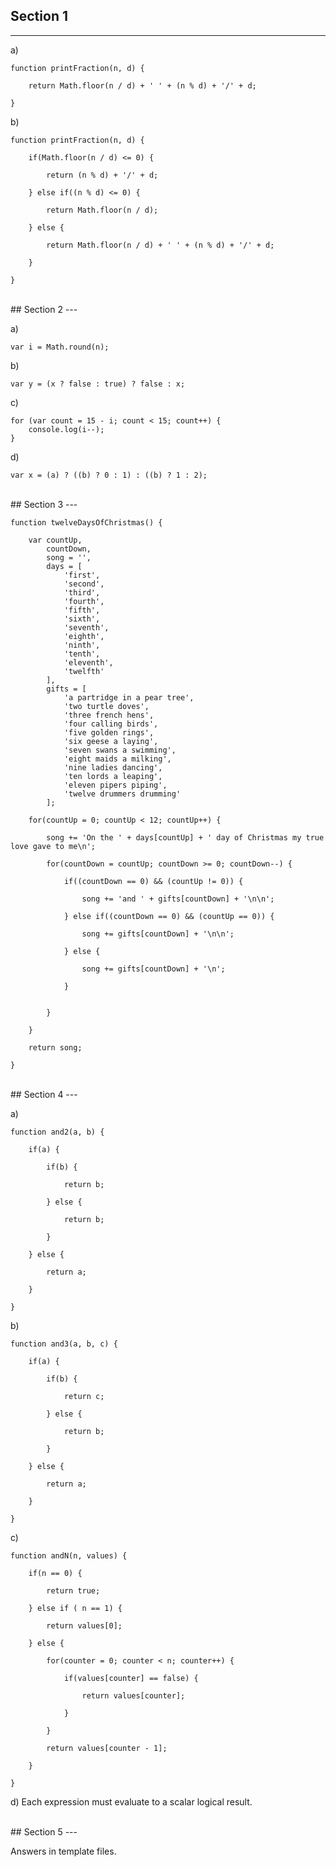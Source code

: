 ## Section 1
---

a)
	
	function printFraction(n, d) {
				
		return Math.floor(n / d) + ' ' + (n % d) + '/' + d;
				
	}
	
b)

	function printFraction(n, d) {
	
		if(Math.floor(n / d) <= 0) {
			
			return (n % d) + '/' + d;
			
		} else if((n % d) <= 0) {
			
			return Math.floor(n / d);
			
		} else {
			
			return Math.floor(n / d) + ' ' + (n % d) + '/' + d;
			
		}
		
	}

<br>
## Section 2
---

a)
	
	var i = Math.round(n);

b)

	var y = (x ? false : true) ? false : x;

c)
	
	for (var count = 15 - i; count < 15; count++) {
		console.log(i--);
	}

d)

	var x = (a) ? ((b) ? 0 : 1) : ((b) ? 1 : 2);

<br>
## Section 3
---

	function twelveDaysOfChristmas() {
		
		var countUp,
			countDown,
			song = '',
			days = [
				'first',
				'second',
				'third',
				'fourth',
				'fifth',
				'sixth',
				'seventh',
				'eighth',
				'ninth',
				'tenth',
				'eleventh',
				'twelfth'
			],
			gifts = [
				'a partridge in a pear tree',
				'two turtle doves',
				'three french hens',
				'four calling birds',
				'five golden rings',
				'six geese a laying',
				'seven swans a swimming',
				'eight maids a milking',
				'nine ladies dancing',
				'ten lords a leaping',
				'eleven pipers piping',
				'twelve drummers drumming'
			];
		
		for(countUp = 0; countUp < 12; countUp++) {
		
			song += 'On the ' + days[countUp] + ' day of Christmas my true love gave to me\n';
			
			for(countDown = countUp; countDown >= 0; countDown--) {
				
				if((countDown == 0) && (countUp != 0)) {
					
					song += 'and ' + gifts[countDown] + '\n\n';
					
				} else if((countDown == 0) && (countUp == 0)) {
					
					song += gifts[countDown] + '\n\n';
					
				} else {
					
					song += gifts[countDown] + '\n';
					
				}
				
				
			}
			
		}
		
		return song;
		
	}

<br>
## Section 4
---

a)
		
	function and2(a, b) {
		
		if(a) {
			
			if(b) {
				
				return b;
				
			} else {
				
				return b;
				
			}
			
		} else {
		
			return a;
				
		}
		
	}

b)
	
	function and3(a, b, c) {
		
		if(a) {
			
			if(b) {
				
				return c;
				
			} else {
				
				return b;
				
			}
			
		} else {
		
			return a;
				
		}
		
	}

c)

	function andN(n, values) {
		
		if(n == 0) {
			
			return true;
			
		} else if ( n == 1) {
			
			return values[0];
			
		} else {
			
			for(counter = 0; counter < n; counter++) {
				
				if(values[counter] == false) {
					
					return values[counter];
					
				}
				
			}
			
			return values[counter - 1];
			
		}
		
	}

d) Each expression must evaluate to a scalar logical result.

<br>
## Section 5
---

Answers in template files.
